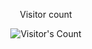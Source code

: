 <div align="center"> 
  <p>Visitor count</p>
  <img src="https://profile-counter.glitch.me/{AlvGar9}/count.svg" alt="Visitor's Count" />
</div>

<!--
**AlvGar9/AlvGar9** is a ✨ _special_ ✨ repository because its `README.md` (this file) appears on your GitHub profile.

Here are some ideas to get you started:

- 🔭 I’m currently working on ...
- 🌱 I’m currently learning ...
- 👯 I’m looking to collaborate on ...
- 🤔 I’m looking for help with ...
- 💬 Ask me about ...
- 📫 How to reach me: ...
- 😄 Pronouns: ...
- ⚡ Fun fact: ...
-->

